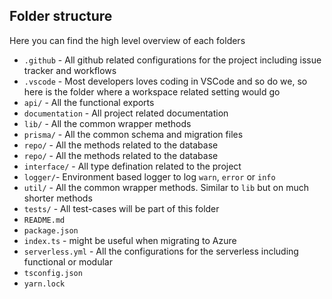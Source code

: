 ## Folder structure

Here you can find the high level overview of each folders

- `.github` - All github related configurations for the project including issue tracker and workflows
- `.vscode` - Most developers loves coding in VSCode and so do we, so here is the folder where a workspace related setting would go
- `api/` - All the functional exports
- `documentation` - All project related documentation 
- `lib/` - All the common wrapper methods 
- `prisma/` - All the common schema and migration files
- `repo/` - All the methods related to the database
- `repo/` - All the methods related to the database 
- `interface/` - All type defination related to the project
- `logger/`- Environment based logger to log `warn`, `error` or `info`
- `util/` - All the common wrapper methods. Similar to `lib` but on much shorter methods
- `tests/` - All test-cases will be part of this folder
- `README.md`
- `package.json`
- `index.ts` - might be useful when migrating to Azure
- `serverless.yml` - All the configurations for the serverless including functional or modular
- `tsconfig.json`
- `yarn.lock`
